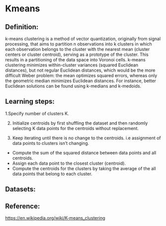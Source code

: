 # Kmeans

## Definition:

k-means clustering is a method of vector quantization, originally from signal processing, that aims to partition n observations into k clusters in which each observation belongs to the cluster with the nearest mean (cluster centers or cluster centroid), serving as a prototype of the cluster. This results in a partitioning of the data space into Voronoi cells. k-means clustering minimizes within-cluster variances (squared Euclidean distances), but not regular Euclidean distances, which would be the more difficult Weber problem: the mean optimizes squared errors, whereas only the geometric median minimizes Euclidean distances. For instance, better Euclidean solutions can be found using k-medians and k-medoids.

## Learning steps:

1.Specify number of clusters K.

2. Initialize centroids by first shuffling the dataset and then randomly selecting K data points for the centroids without replacement.

3. Keep iterating until there is no change to the centroids. i.e assignment of data points to clusters isn’t changing.

 - Compute the sum of the squared distance between data points and all centroids.
 - Assign each data point to the closest cluster (centroid).
 - Compute the centroids for the clusters by taking the average of the all data points that belong to each cluster.

## Datasets:



## Reference:

https://en.wikipedia.org/wiki/K-means_clustering
